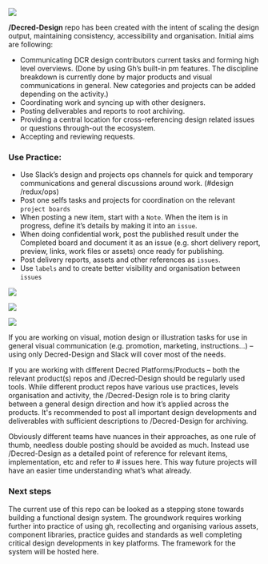 ![](https://image.ibb.co/f2BRgT/gh.png)

**/Decred-Design** repo has been created with the intent of scaling the design output, maintaining consistency, accessibility and organisation. Initial aims are following: 

- Communicating DCR design contributors current tasks and forming high level overviews. (Done by using Gh’s built-in pm features. The discipline breakdown is currently done by major products and visual communications in general. New categories and projects can be added depending on the activity.)
- Coordinating work and syncing up with other designers. 
- Posting deliverables and reports to root archiving. 
- Providing a central location for cross-referencing design related issues or questions through-out the ecosystem.
- Accepting and reviewing requests. 

### Use Practice: 
- Use Slack’s design and projects ops channels for quick and temporary communications and general discussions around work. (#design /redux/ops)
- Post one selfs tasks and projects for coordination on the relevant `project boards`
- When posting a new item, start with a `Note`. When the item is in progress, define it’s details by making it into an `issue`. 
- When doing confidential work, post the published result under the Completed board and document it as an issue (e.g. short delivery report, preview, links, work files or assets) once ready for publishing.
- Post delivery reports, assets and other references as `issues`. 
- Use `labels` and to create better visibility and organisation between `issues` 

![](https://image.ibb.co/hm8WgT/Screen_Shot_2018_05_18_at_20_26_54.png)

![](https://image.ibb.co/mYFNo8/Screen_Shot_2018_05_18_at_20_27_30.png)

![](https://image.ibb.co/jdXwVo/Screen_Shot_2018_05_26_at_19_33_22.png)

If you are working on visual, motion design or illustration tasks for use in general visual communication (e.g. promotion, marketing, instructions…) – using only Decred-Design and Slack will cover most of the needs.

If you are working with different Decred Platforms/Products – both the relevant product(s) repos and /Decred-Design should be regularly used tools. While different product repos have various use practices, levels organisation and activity, the /Decred-Design role is to bring clarity between a general design direction and how it’s applied across the products. It's recommended to post all important design developments and deliverables with sufficient descriptions to /Decred-Design for archiving. 

Obviously different teams have nuances in their approaches, as one rule of thumb, needless double posting should be avoided as much. Instead use /Decred-Design as a detailed point of reference for relevant items, implementation, etc and refer to # issues here. This way future projects will have an easier time understanding what’s what already. 

### Next steps
The current use of this repo can be looked as a stepping stone towards building a functional design system. The groundwork requires working further into practice of using gh, recollecting and organising various assets, component libraries, practice guides and standards as well completing critical design developments in key platforms. The framework for the system will be hosted here. 
